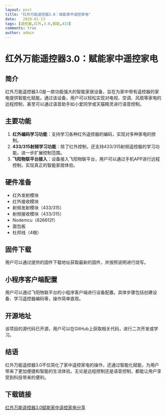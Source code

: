 ```yaml
---
layout: post
title: "红外万能遥控器3.0：赋能家中遥控家电"
date:   2020-01-13
tags: [遥控器,红外,3.0,赋能,433]
comments: true
author: admin
---
```

# 红外万能遥控器3.0：赋能家中遥控家电

## 简介
红外万能遥控器3.0是一款功能强大的智能家居设备，旨在为家中带有遥控器的家电提供智能化赋能。通过该设备，用户可以轻松实现对电视、空调、风扇等家电的远程控制，甚至可以通过语音助手如小爱同学或天猫精灵进行语音控制。

## 主要功能
1. **红外编码学习功能**：支持学习各种红外遥控器的编码，实现对多种家电的控制。
2. **433/315射频学习功能**：除了红外控制，还支持433/315射频遥控器的学习功能，进一步扩展控制范围。
3. **飞阳物联平台接入**：设备接入飞阳物联平台，用户可以通过手机APP进行远程控制，实现真正的智能家居体验。

## 硬件准备
- 红外发射模块
- 红外接收模块
- 射频发射模块（433/315）
- 射频接收模块（433/315）
- Nodemcu（826612f）
- 面包板
- 杜邦线（4根）

## 固件下载
用户可以通过提供的固件下载地址获取最新的固件，并按照说明进行烧写。

## 小程序客户端配置
用户可以通过飞阳物联平台的小程序客户端进行设备配置。具体步骤包括创建设备、学习遥控器编码等，操作简单直观。

## 开源地址
该项目的源代码已开源，用户可以在GitHub上获取相关代码，进行二次开发或学习。

## 结语
红外万能遥控器3.0不仅简化了家中遥控家电的操作，还通过智能化赋能，为用户带来了更加便捷和智能的生活体验。无论是远程控制还是语音控制，都能让用户享受到科技带来的便利。

## 下载链接

[红外万能遥控器3.0赋能家中遥控家电分享](https://pan.quark.cn/s/21bdc88f3623)